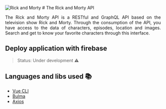 <img src="https://repository-images.githubusercontent.com/120371205/b6740400-92d4-11ea-8a13-d5f6e0558e9b" alt="Rick and Morty">
# The Rick and Morty API
<p align="justify"> The Rick and Morty API is a RESTful and GraphQL API based on the television show Rick and Morty. Through the consumption of the API, you have access to the data of characters, episodes, location and images. Search and get to know your favorite characters through this interface. </p>

## Deploy application with firebase
> Status: Under development :warning:

## Languages and libs used :books:
- [Vue CLI](https://cli.vuejs.org/)
- [Bulma](https://bulma.io/)
- [Axios](https://www.npmjs.com/package/axios)
